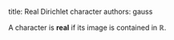 title: Real Dirichlet character
authors:
    gauss

A character is **real** if its image is contained in $\mathbb R.$
